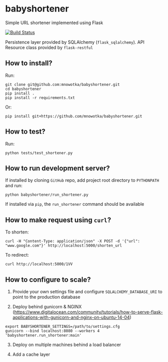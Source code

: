 # babyshortener
Simple URL shortener implemented using Flask

[![Build Status](https://travis-ci.org/mnowotka/babyshortener.svg?branch=master)](https://travis-ci.org/mnowotka/babyshortener)

Persistence layer provided by SQLAlchemy (`flask_sqlalchemy`). API Resource class provided by `flask-restful`

## How to install?

Run:

```
git clone git@github.com:mnowotka/babyshortener.git
cd babyshortener
pip install .
pip install -r requirements.txt
```

Or:

```
pip install git+https://github.com/mnowotka/babyshortener.git
```

## How to test?

Run:

```
python tests/test_shortener.py
```

## How to run development server?

If installed by cloning `GitHub` repo, add project root directory to `PYTHONPATH` and run:

```
python babyshortener/run_shortener.py
```

If installed via `pip`, the `run_shortener` command should be available

## How to make request using `curl`?

To shorten:

```
curl -H "Content-Type: application/json" -X POST -d '{"url": "www.google.com"}' http://localhost:5000/shorten_url
```

To redirect:

```
curl http://localhost:5000/1VV
```

## How to configure to scale?

1. Provide your own settings file and configure `SQLALCHEMY_DATABASE_URI` to point to the production database

2. Deploy behind gunicorn & NGINX (https://www.digitalocean.com/community/tutorials/how-to-serve-flask-applications-with-gunicorn-and-nginx-on-ubuntu-14-04)

```
export BABYSHORTENER_SETTINGS=/path/to/settings.cfg
gunicorn --bind localhost:8080 --workers 4 'babyshortener.run_shortener:main'

```

3. Deploy on multiple machines behind a load balancer

4. Add a cache layer